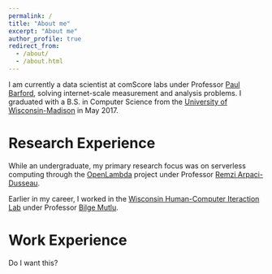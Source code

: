 ```yaml
---
permalink: /
title: "About me"
excerpt: "About me"
author_profile: true
redirect_from: 
  - /about/
  - /about.html
---
```


I am currently a data scientist at comScore labs under Professor [Paul Barford](http://pages.cs.wisc.edu/~pb/), solving internet-scale measurement and analysis problems. I graduated with a B.S. in Computer Science from the [University of Wisconsin-Madison](http://www.cs.wisc.edu/) in May 2017.

Research Experience
======
While an undergraduate, my primary research focus was on serverless computing through the [OpenLambda](https://github.com/open-lambda/open-lambda) project under Professor [Remzi Arpaci-Dusseau](http://pages.cs.wisc.edu/~remzi/).

Earlier in my career, I worked in the [Wisconsin Human-Computer Iteraction Lab](https://hci.cs.wisc.edu/) under Professor [Bilge Mutlu](http://pages.cs.wisc.edu/~bilge/).

Work Experience
======
Do I want this?
